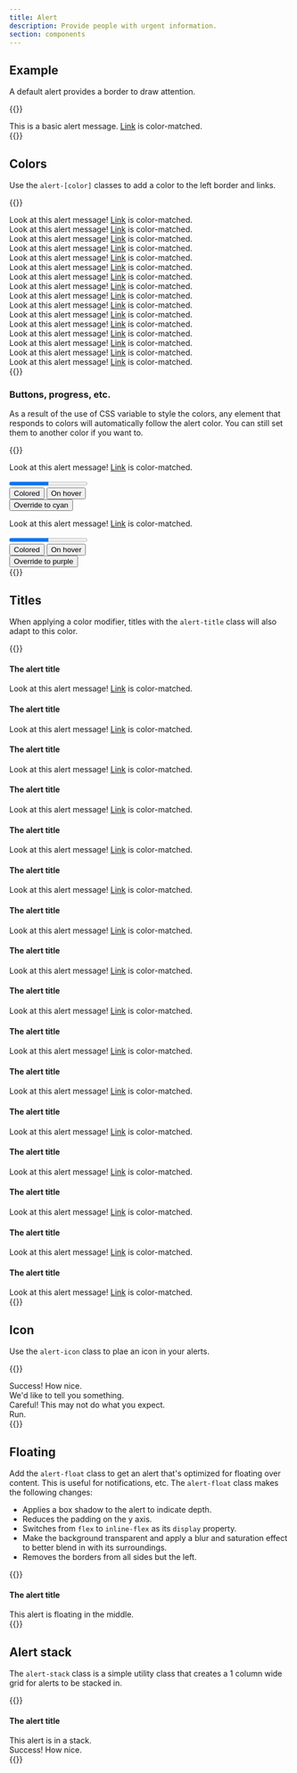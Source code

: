 ```yaml
---
title: Alert
description: Provide people with urgent information.
section: components
---
```


## Example
A default alert provides a border to draw attention.

{{<example>}}
<div class="alert" role="alert">
  <div class="alert-message">This is a basic alert message. <a href="#">Link</a> is color-matched.</div>
</div>
{{</example>}}

## Colors
Use the `alert-[color]` classes to add a color to the left border and links.

{{<example>}}
<div class="alert red" role="alert">
  <div class="alert-message">Look at this alert message! <a href="#">Link</a> is color-matched.</div>
</div>
<div class="alert orange" role="alert">
  <div class="alert-message">Look at this alert message! <a href="#">Link</a> is color-matched.</div>
</div>
<div class="alert amber" role="alert">
  <div class="alert-message">Look at this alert message! <a href="#">Link</a> is color-matched.</div>
</div>
<div class="alert yellow" role="alert">
  <div class="alert-message">Look at this alert message! <a href="#">Link</a> is color-matched.</div>
</div>
<div class="alert lime" role="alert">
  <div class="alert-message">Look at this alert message! <a href="#">Link</a> is color-matched.</div>
</div>
<div class="alert green" role="alert">
  <div class="alert-message">Look at this alert message! <a href="#">Link</a> is color-matched.</div>
</div>
<div class="alert teal" role="alert">
  <div class="alert-message">Look at this alert message! <a href="#">Link</a> is color-matched.</div>
</div>
<div class="alert cyan" role="alert">
  <div class="alert-message">Look at this alert message! <a href="#">Link</a> is color-matched.</div>
</div>
<div class="alert blue" role="alert">
  <div class="alert-message">Look at this alert message! <a href="#">Link</a> is color-matched.</div>
</div>
<div class="alert indigo" role="alert">
  <div class="alert-message">Look at this alert message! <a href="#">Link</a> is color-matched.</div>
</div>
<div class="alert violet" role="alert">
  <div class="alert-message">Look at this alert message! <a href="#">Link</a> is color-matched.</div>
</div>
<div class="alert purple" role="alert">
  <div class="alert-message">Look at this alert message! <a href="#">Link</a> is color-matched.</div>
</div>
<div class="alert pink" role="alert">
  <div class="alert-message">Look at this alert message! <a href="#">Link</a> is color-matched.</div>
</div>
<div class="alert rose" role="alert">
  <div class="alert-message">Look at this alert message! <a href="#">Link</a> is color-matched.</div>
</div>
<div class="alert brown" role="alert">
  <div class="alert-message">Look at this alert message! <a href="#">Link</a> is color-matched.</div>
</div>
<div class="alert grey" role="alert">
  <div class="alert-message">Look at this alert message! <a href="#">Link</a> is color-matched.</div>
</div>
{{</example>}}

### Buttons, progress, etc.
As a result of the use of CSS variable to style the colors, any element that responds to colors will automatically follow the alert color. You can still set them to another color if you want to.

{{<example>}}
<div class="alert rose" role="alert">
  <div class="alert-message">
    <p>Look at this alert message! <a href="#">Link</a> is color-matched.</p>
    <progress class="progress mb-3" value="50" max="100">50%</progress>
    <div class="btn-toolbar">
      <div class="btn-group">
        <button type="button" class="btn btn-color">Colored</button>
        <button type="button" class="btn btn-hover">On hover</button>
      </div>
      <button type="button" class="btn btn-hover cyan">Override to cyan</button>
    </div>
  </div>
</div>
<div class="alert green" role="alert">
  <div class="alert-message">
    <p>Look at this alert message! <a href="#">Link</a> is color-matched.</p>
    <progress class="progress mb-3" value="50" max="100">50%</progress>
    <div class="btn-toolbar">
      <div class="btn-group">
        <button type="button" class="btn btn-color">Colored</button>
        <button type="button" class="btn btn-hover">On hover</button>
      </div>
      <button type="button" class="btn btn-hover purple">Override to purple</button>
    </div>
  </div>
</div>
{{</example>}}

## Titles
When applying a color modifier, titles with the `alert-title` class will also adapt to this color.

{{<example>}}
<div class="alert red" role="alert">
  <div class="alert-message">
    <h4 class="alert-title">The alert title</h4>
    Look at this alert message! <a href="#">Link</a> is color-matched.
  </div>
</div>
<div class="alert orange" role="alert">
  <div class="alert-message">
    <h4 class="alert-title">The alert title</h4>
    Look at this alert message! <a href="#">Link</a> is color-matched.
  </div>
</div>
<div class="alert amber" role="alert">
  <div class="alert-message">
    <h4 class="alert-title">The alert title</h4>
    Look at this alert message! <a href="#">Link</a> is color-matched.
  </div>
</div>
<div class="alert yellow" role="alert">
  <div class="alert-message">
    <h4 class="alert-title">The alert title</h4>
    Look at this alert message! <a href="#">Link</a> is color-matched.
  </div>
</div>
<div class="alert lime" role="alert">
  <div class="alert-message">
    <h4 class="alert-title">The alert title</h4>
    Look at this alert message! <a href="#">Link</a> is color-matched.
  </div>
</div>
<div class="alert green" role="alert">
  <div class="alert-message">
    <h4 class="alert-title">The alert title</h4>
    Look at this alert message! <a href="#">Link</a> is color-matched.
  </div>
</div>
<div class="alert teal" role="alert">
  <div class="alert-message">
    <h4 class="alert-title">The alert title</h4>
    Look at this alert message! <a href="#">Link</a> is color-matched.
  </div>
</div>
<div class="alert cyan" role="alert">
  <div class="alert-message">
    <h4 class="alert-title">The alert title</h4>
    Look at this alert message! <a href="#">Link</a> is color-matched.
  </div>
</div>
<div class="alert blue" role="alert">
  <div class="alert-message">
    <h4 class="alert-title">The alert title</h4>
    Look at this alert message! <a href="#">Link</a> is color-matched.
  </div>
</div>
<div class="alert indigo" role="alert">
  <div class="alert-message">
    <h4 class="alert-title">The alert title</h4>
    Look at this alert message! <a href="#">Link</a> is color-matched.
  </div>
</div>
<div class="alert violet" role="alert">
  <div class="alert-message">
    <h4 class="alert-title">The alert title</h4>
    Look at this alert message! <a href="#">Link</a> is color-matched.
  </div>
</div>
<div class="alert purple" role="alert">
  <div class="alert-message">
    <h4 class="alert-title">The alert title</h4>
    Look at this alert message! <a href="#">Link</a> is color-matched.
  </div>
</div>
<div class="alert pink" role="alert">
  <div class="alert-message">
    <h4 class="alert-title">The alert title</h4>
    Look at this alert message! <a href="#">Link</a> is color-matched.
  </div>
</div>
<div class="alert rose" role="alert">
  <div class="alert-message">
    <h4 class="alert-title">The alert title</h4>
    Look at this alert message! <a href="#">Link</a> is color-matched.
  </div>
</div>
<div class="alert brown" role="alert">
  <div class="alert-message">
    <h4 class="alert-title">The alert title</h4>
    Look at this alert message! <a href="#">Link</a> is color-matched.
  </div>
</div>
<div class="alert grey" role="alert">
  <div class="alert-message">
    <h4 class="alert-title">The alert title</h4>
    Look at this alert message! <a href="#">Link</a> is color-matched.
  </div>
</div>
{{</example>}}

## Icon
Use the `alert-icon` class to plae an icon in your alerts.

{{<example>}}
<div class="alert lime" role="alert">
  <div class="alert-icon">
    <i class="vi vi-circle-check"></i>
  </div>
  <div class="alert-message">
    Success! How nice.
  </div>
</div>
<div class="alert cyan" role="alert">
  <div class="alert-icon">
    <i class="vi vi-circle-info"></i>
  </div>
  <div class="alert-message">
    We'd like to tell you something.
  </div>
</div>
<div class="alert orange" role="alert">
  <div class="alert-icon">
    <i class="vi vi-circle-exclamation"></i>
  </div>
  <div class="alert-message">
    Careful! This may not do what you expect.
  </div>
</div>
<div class="alert red" role="alert">
  <div class="alert-icon">
    <i class="vi vi-circle-xmark"></i>
  </div>
  <div class="alert-message">
    Run.
  </div>
</div>
{{</example>}}

## Floating
Add the `alert-float` class to get an alert that's optimized for floating over content. This is useful for notifications, etc. The `alert-float` class makes the following changes:

* Applies a box shadow to the alert to indicate depth.
* Reduces the padding on the y axis.
* Switches from `flex` to `inline-flex` as its `display` property.
* Make the background transparent and apply a blur and saturation effect to better blend in with its surroundings.
* Removes the borders from all sides but the left.

{{<example class="docs-preview-img">}}
<div class="alert red alert-float position-absolute top-0 start-50 translate-center-x mt-3" role="alert">
  <div class="alert-icon">
    <i class="vi vi-circle-xmark"></i>
  </div>
  <div class="alert-message">
    <h4 class="alert-title">The alert title</h4>
    This alert is floating in the middle.
  </div>
</div>
{{</example>}}

## Alert stack
The `alert-stack` class is a simple utility class that creates a 1 column wide grid for alerts to be stacked in.

{{<example class="docs-preview-img" style="height: 250px">}}
<div class="alert-stack position-absolute bottom-0 end-0 me-3 mb-3">
  <div class="alert red alert-float" role="alert">
    <div class="alert-icon">
      <i class="vi vi-circle-xmark"></i>
    </div>
    <div class="alert-message">
      <h4 class="alert-title">The alert title</h4>
      This alert is in a stack.
    </div>
  </div>
  <div class="alert lime alert-float" role="alert">
    <div class="alert-icon">
      <i class="vi vi-circle-check"></i>
    </div>
    <div class="alert-message">
      Success! How nice.
    </div>
  </div>
</div>
{{</example>}}
